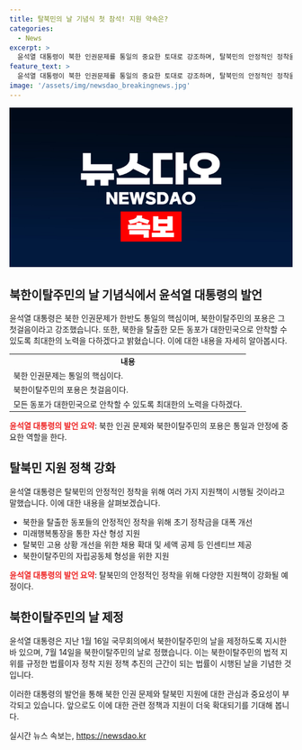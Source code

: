 ```yaml
---
title: 탈북민의 날 기념식 첫 참석! 지원 약속은?
categories:
  - News
excerpt: >
  윤석열 대통령이 북한 인권문제를 통일의 중요한 토대로 강조하며, 탈북민의 안정적인 정착을 위해 외교적 노력을 약속했습니다. 또한, 탈북민의 채용 확대와 고용 기업에 대한 인센티브 제공 등을 강조하여, 북한이탈주민의 날을 기념하는 첫 행사에서 구체적인 정책 방향을 제시했습니다. 이에 대한 자세한 내용과 향후 정책 실행에 대한 기대가 높아지고 있습니다.
feature_text: >
  윤석열 대통령이 북한 인권문제를 통일의 중요한 토대로 강조하며, 탈북민의 안정적인 정착을 위해 외교적 노력을 약속했습니다. 또한, 탈북민의 채용 확대와 고용 기업에 대한 인센티브 제공 등을 강조하여, 북한이탈주민의 날을 기념하는 첫 행사에서 구체적인 정책 방향을 제시했습니다. 이에 대한 자세한 내용과 향후 정책 실행에 대한 기대가 높아지고 있습니다.
image: '/assets/img/newsdao_breakingnews.jpg'
---
```


<p><img src="/assets/img/newsdao_breakingnews.jpg" alt="koreaapp 속보" /></p>

<h2 data-ke-size="size26">북한이탈주민의 날 기념식에서 윤석열 대통령의 발언</h2>

<p>윤석열 대통령은 북한 인권문제가 한반도 통일의 핵심이며, 북한이탈주민의 포용은 그 첫걸음이라고 강조했습니다. 또한, 북한을 탈출한 모든 동포가 대한민국으로 안착할 수 있도록 최대한의 노력을 다하겠다고 밝혔습니다. 이에 대한 내용을 자세히 알아봅시다.</p>

<p data-ke-size="size16"></p>

<table>
  <tbody>
    <tr>
      <td style="text-align: center; height: 17px;"><b>내용</b></td>
    </tr>
    <tr>
      <td style="text-align: left; height: 17px;">북한 인권문제는 통일의 핵심이다.</td>
    </tr>
    <tr>
      <td style="text-align: left; height: 17px;">북한이탈주민의 포용은 첫걸음이다.</td>
    </tr>
    <tr>
      <td style="text-align: left; height: 17px;">모든 동포가 대한민국으로 안착할 수 있도록 최대한의 노력을 다하겠다.</td>
    </tr>
  </tbody>
</table>

<p><b><span style="color: #ee2323;">윤석열 대통령의 발언 요약</span></b>: 북한 인권 문제와 북한이탈주민의 포용은 통일과 안정에 중요한 역할을 한다.</p>

<p data-ke-size="size16"></p>

<h2 data-ke-size="size26">탈북민 지원 정책 강화</h2>

<p>윤석열 대통령은 탈북민의 안정적인 정착을 위해 여러 가지 지원책이 시행될 것이라고 말했습니다. 이에 대한 내용을 살펴보겠습니다.</p>

<p data-ke-size="size16"></p>

<ul>
  <li>북한을 탈출한 동포들의 안정적인 정착을 위해 초기 정착금을 대폭 개선</li>
  <li>미래행복통장을 통한 자산 형성 지원</li>
  <li>탈북민 고용 상황 개선을 위한 채용 확대 및 세액 공제 등 인센티브 제공</li>
  <li>북한이탈주민의 자립공동체 형성을 위한 지원</li>
</ul>

<p><b><span style="color: #ee2323;">윤석열 대통령의 발언 요약</span></b>: 탈북민의 안정적인 정착을 위해 다양한 지원책이 강화될 예정이다.</p>

<p data-ke-size="size16"></p>

<h2 data-ke-size="size26">북한이탈주민의 날 제정</h2>

<p>윤석열 대통령은 지난 1월 16일 국무회의에서 북한이탈주민의 날을 제정하도록 지시한 바 있으며, 7월 14일을 북한이탈주민의 날로 정했습니다. 이는 북한이탈주민의 법적 지위를 규정한 법률이자 정착 지원 정책 추진의 근간이 되는 법률이 시행된 날을 기념한 것입니다.</p>

<p data-ke-size="size16"></p>

<p>이러한 대통령의 발언을 통해 북한 인권 문제와 탈북민 지원에 대한 관심과 중요성이 부각되고 있습니다. 앞으로도 이에 대한 관련 정책과 지원이 더욱 확대되기를 기대해 봅니다.</p>
실시간 뉴스 속보는, <a href="https://newsdao.kr" rel="dofollow">https://newsdao.kr</a>


